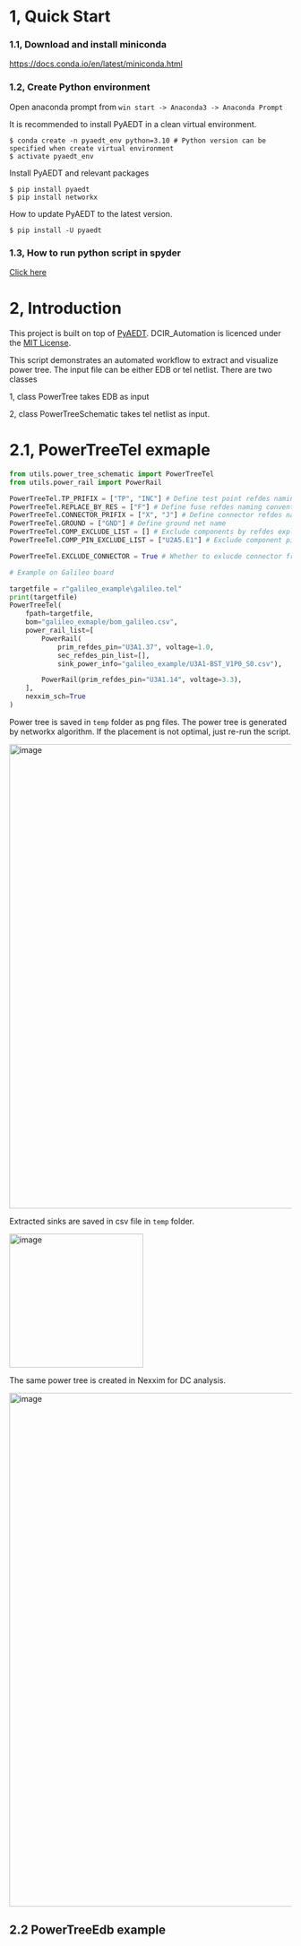 # 1, Quick Start

### 1.1, Download and install miniconda 
https://docs.conda.io/en/latest/miniconda.html

### 1.2, Create Python environment
Open anaconda prompt from ``win start -> Anaconda3 -> Anaconda Prompt``

It is recommended to install PyAEDT in a clean virtual environment.
````
$ conda create -n pyaedt_env python=3.10 # Python version can be specified when create virtual environment
$ activate pyaedt_env
````
Install PyAEDT and relevant packages
````
$ pip install pyaedt
$ pip install networkx
````
How to update PyAEDT to the latest version.
````
$ pip install -U pyaedt
````
### 1.3, How to run python script in spyder
[Click here](https://github.com/ring630/Material_Characterization/blob/main/docs/HOW_TO_RUN_PYAEDT_IN_SPYDER.md)
# 2, Introduction

This project is built on top of
[PyAEDT](https://github.com/pyansys/PyAEDT). DCIR_Automation is licenced under
the [MIT License](https://github.com/pyansys/PyAEDT/blob/main/LICENSE).

This script demonstrates an automated workflow to extract and visualize power tree. The input file can be either EDB or
tel netlist. There are two classes

1, class PowerTree takes EDB as input

2, class PowerTreeSchematic takes tel netlist as input.

# 2.1, PowerTreeTel exmaple

````python
from utils.power_tree_schematic import PowerTreeTel
from utils.power_rail import PowerRail

PowerTreeTel.TP_PRIFIX = ["TP", "INC"] # Define test point refdes naming convention
PowerTreeTel.REPLACE_BY_RES = ["F"] # Define fuse refdes naming convention. All fuses will be replaced by a resistor
PowerTreeTel.CONNECTOR_PRIFIX = ["X", "J"] # Define connector refdes naming convention
PowerTreeTel.GROUND = ["GND"] # Define ground net name
PowerTreeTel.COMP_EXCLUDE_LIST = [] # Exclude components by refdes explicitly 
PowerTreeTel.COMP_PIN_EXCLUDE_LIST = ["U2A5.E1"] # Exclude component pin explicitly

PowerTreeTel.EXCLUDE_CONNECTOR = True # Whether to exlucde connector from power tree

# Example on Galileo board

targetfile = r"galileo_example\galileo.tel"
print(targetfile)
PowerTreeTel(
    fpath=targetfile,
    bom="galileo_exmaple/bom_galileo.csv",
    power_rail_list=[
        PowerRail(
            prim_refdes_pin="U3A1.37", voltage=1.0,
            sec_refdes_pin_list=[],
            sink_power_info="galileo_example/U3A1-BST_V1P0_S0.csv"),

        PowerRail(prim_refdes_pin="U3A1.14", voltage=3.3),
    ],
    nexxim_sch=True
)
````
Power tree is saved in ``temp`` folder as png files. The power tree is generated by networkx algorithm. If the placement
is not optimal, just re-run the script.

<img width="829" alt="image" src="https://user-images.githubusercontent.com/27995305/181276100-d0c05b6b-956f-455b-adcc-3a120400f062.png">

Extracted sinks are saved in csv file in ``temp`` folder.

<img width="239" alt="image" src="https://user-images.githubusercontent.com/27995305/181278226-f43a7bd6-934e-4fc8-8bde-cd40fd079dc2.png">

The same power tree is created in Nexxim for DC analysis.

<img width="917" alt="image" src="https://user-images.githubusercontent.com/27995305/181278392-a13c45a2-0363-46b8-b480-00136f8573b8.png">

## 2.2 PowerTreeEdb example